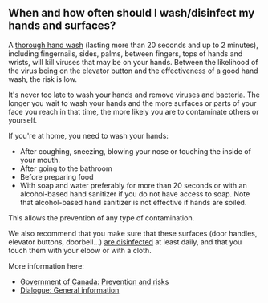 ## When and how often should I wash/disinfect my hands and surfaces?

A [thorough hand wash](https://www.canada.ca/en/public-health/services/publications/diseases-conditions/reduce-spread-covid-19-wash-your-hands.html) (lasting more than 20 seconds and up to 2 minutes), including fingernails, sides, palms, between fingers, tops of hands and wrists, will kill viruses that may be on your hands. Between the likelihood of the virus being on the elevator button and the effectiveness of a good hand wash, the risk is low.

It's never too late to wash your hands and remove viruses and bacteria. The longer you wait to wash your hands and the more surfaces or parts of your face you reach in that time, the more likely you are to contaminate others or yourself.

If you're at home, you need to wash your hands:

- After coughing, sneezing, blowing your nose or touching the inside of your mouth.
- After going to the bathroom
- Before preparing food
- With soap and water preferably for more than 20 seconds or with an alcohol-based hand sanitizer if you do not have access to soap. Note that alcohol-based hand sanitizer is not effective if hands are soiled.

This allows the prevention of any type of contamination.

We also recommend that you make sure that these surfaces (door handles, elevator buttons, doorbell...) [are disinfected](https://www.canada.ca/en/public-health/services/publications/diseases-conditions/cleaning-disinfecting-public-spaces.html) at least daily, and that you touch them with your elbow or with a cloth.

More information here:

- [Government of Canada: Prevention and risks](https://www.canada.ca/en/public-health/services/diseases/2019-novel-coronavirus-infection/prevention-risks.html)
- [Dialogue: General information](https://covid19.dialogue.co/#/info?id=common)

